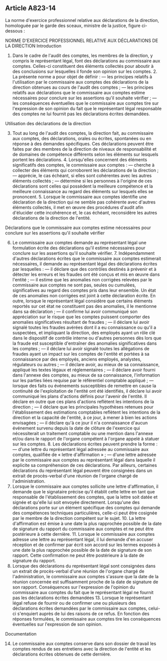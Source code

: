 Article A823-14
----
La norme d'exercice professionnel relative aux déclarations de la direction,
homologuée par le garde des sceaux, ministre de la justice, figure ci-dessous :

NORME D'EXERCICE PROFESSIONNEL RELATIVE AUX DÉCLARATIONS DE LA DIRECTION
Introduction

1. Dans le cadre de l'audit des comptes, les membres de la direction, y compris
le représentant légal, font des déclarations au commissaire aux comptes.
Celles-ci constituent des éléments collectés pour aboutir à des conclusions sur
lesquelles il fonde son opinion sur les comptes. 2. La présente norme a pour
objet de définir : ― les principes relatifs à l'utilisation par le commissaire
aux comptes des déclarations de la direction obtenues au cours de l'audit des
comptes ; ― les principes relatifs aux déclarations que le commissaire aux
comptes estime nécessaires pour conclure sur les assertions qu'il souhaite
vérifier ; ― les conséquences éventuelles que le commissaire aux comptes tire
sur l'expression de son opinion du fait que le représentant légal responsable
des comptes ne lui fournit pas les déclarations écrites demandées.


Utilisation des déclarations de la direction

3. Tout au long de l'audit des comptes, la direction fait, au commissaire aux
comptes, des déclarations, orales ou écrites, spontanées ou en réponse à des
demandes spécifiques. Ces déclarations peuvent être faites par des membres de la
direction de niveaux de responsabilité et de domaines de compétence différents
selon les éléments sur lesquels portent les déclarations. 4. Lorsqu'elles
concernent des éléments significatifs des comptes, le commissaire aux comptes :
― cherche à collecter des éléments qui corroborent les déclarations de la
direction ; ― apprécie, le cas échéant, si elles sont cohérentes avec les autres
éléments collectés ; ― détermine si les personnes à l'origine de ces
déclarations sont celles qui possèdent la meilleure compétence et la meilleure
connaissance au regard des éléments sur lesquels elles se prononcent. 5. Lorsque
le commissaire aux comptes identifie une déclaration de la direction qui ne
semble pas cohérente avec d'autres éléments collectés, il met en œuvre des
procédures d'audit afin d'élucider cette incohérence et, le cas échéant,
reconsidère les autres déclarations de la direction de l'entité.

Déclarations que le commissaire aux comptes estime nécessaires pour conclure sur
les assertions qu'il souhaite vérifier

6. Le commissaire aux comptes demande au représentant légal une formulation
écrite des déclarations qu'il estime nécessaires pour conclure sur les
assertions qu'il souhaite vérifier. 7. Indépendamment d'autres déclarations
écrites que le commissaire aux comptes estimerait nécessaires, il demande au
représentant légal des déclarations écrites par lesquelles : ― il déclare que
des contrôles destinés à prévenir et à détecter les erreurs et les fraudes ont
été conçus et mis en œuvre dans l'entité ; ― il estime que les anomalies non
corrigées relevées par le commissaire aux comptes ne sont pas, seules ou
cumulées, significatives au regard des comptes pris dans leur ensemble. Un état
de ces anomalies non corrigées est joint à cette déclaration écrite. En outre,
lorsque le représentant légal considère que certains éléments reportés sur cet
état ne constituent pas des anomalies, il le mentionne dans sa déclaration ; ―
il confirme lui avoir communiqué son appréciation sur le risque que les comptes
puissent comporter des anomalies significatives résultant de fraudes ; ― il
déclare lui avoir signalé toutes les fraudes avérées dont il a eu connaissance
ou qu'il a suspectées, et impliquant la direction, des employés ayant un rôle
clé dans le dispositif de contrôle interne ou d'autres personnes dès lors que la
fraude est susceptible d'entraîner des anomalies significatives dans les comptes
; ― il déclare lui avoir signalé toutes les allégations de fraudes ayant un
impact sur les comptes de l'entité et portées à sa connaissance par des
employés, anciens employés, analystes, régulateurs ou autres ; ― il déclare
avoir, au mieux de sa connaissance, appliqué les textes légaux et réglementaires
; ― il déclare avoir fourni dans l'annexe des comptes, au mieux de sa
connaissance, l'information sur les parties liées requise par le référentiel
comptable appliqué ; ― lorsque des faits ou événements susceptibles de remettre
en cause la continuité de l'exploitation de l'entité ont été identifiés, il
déclare lui avoir communiqué les plans d'actions définis pour l'avenir de
l'entité. Il déclare en outre que ces plans d'actions reflètent les intentions
de la direction ; ― il déclare que les principales hypothèses retenues pour
l'établissement des estimations comptables reflètent les intentions de la
direction et la capacité de l'entité, à ce jour, à mener à bien les actions
envisagées ; ― il déclare qu'à ce jour il n'a connaissance d'aucun événement
survenu depuis la date de clôture de l'exercice qui nécessiterait un traitement
comptable ou une mention dans l'annexe et/ou dans le rapport de l'organe
compétent à l'organe appelé à statuer sur les comptes. 8. Les déclarations
écrites peuvent prendre la forme : ― d'une lettre du représentant légal adressée
au commissaire aux comptes, qualifiée de « lettre d'affirmation » ; ― d'une
lettre adressée par le commissaire aux comptes au représentant légal dans
laquelle il explicite sa compréhension de ces déclarations. Par ailleurs,
certaines déclarations du représentant légal peuvent être consignées dans un
extrait de procès-verbal d'une réunion de l'organe chargé de l'administration.
9. Lorsque le commissaire aux comptes sollicite une lettre d'affirmation, il
demande que le signataire précise qu'il établit cette lettre en tant que
responsable de l'établissement des comptes, que la lettre soit datée et signée
et qu'elle lui soit envoyée directement. Lorsqu'une des déclarations porte sur
un élément spécifique des comptes qui demande des compétences techniques
particulières, celle-ci peut être cosignée par le membre de la direction
compétent sur le sujet. 10. La lettre d'affirmation est émise à une date la plus
rapprochée possible de la date de signature du rapport du commissaire aux
comptes et ne peut être postérieure à cette dernière. 11. Lorsque le commissaire
aux comptes adresse une lettre au représentant légal, il lui demande d'en
accuser réception et de confirmer par écrit son accord sur les termes exposés à
une date la plus rapprochée possible de la date de signature de son rapport.
Cette confirmation ne peut être postérieure à la date de signature du rapport.
12. Lorsque des déclarations du représentant légal sont consignées dans un
extrait de procès-verbal d'une réunion de l'organe chargé de l'administration,
le commissaire aux comptes s'assure que la date de la réunion concernée est
suffisamment proche de la date de signature de son rapport. Conséquences sur
l'expression de l'opinion du commissaire aux comptes du fait que le représentant
légal ne fournit pas les déclarations écrites demandées 13. Lorsque le
représentant légal refuse de fournir ou de confirmer une ou plusieurs des
déclarations écrites demandées par le commissaire aux comptes, celui-ci
s'enquiert auprès de lui des raisons de ce refus. En fonction des réponses
formulées, le commissaire aux comptes tire les conséquences éventuelles sur
l'expression de son opinion.


Documentation

14. Le commissaire aux comptes conserve dans son dossier de travail les comptes
rendus de ses entretiens avec la direction de l'entité et les déclarations
écrites obtenues de cette dernière.
